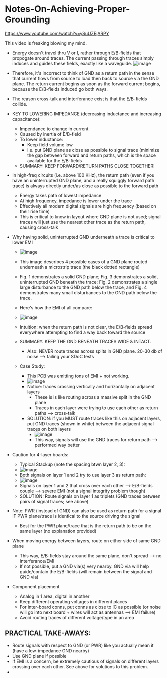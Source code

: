 # Notes-On-Achieving-Proper-Grounding

https://www.youtube.com/watch?v=ySuUZEjARPY

This video is freaking blowing my mind.

- Energy doesn't travel thru V or I, rather through E/B-fields that propogate around traces. The current passing through traces simply induces and guides these fields, exactly like a waveguide.
  ![image](https://github.com/Michaelszeng/Notes-On-Achieving-Proper-Grounding/assets/35478698/b8861f8f-9e6a-4b40-a00c-1d5279f40021)

- Therefore, it's incorrect to think of GND as a return path in the sense that current flows from source to load then back to source via the GND plane. The return current begins as soon as the forward current begins, because the E/B-fields induced go both ways.

- The reason cross-talk and interferance exist is that the E/B-fields collide.

- KEY TO LOWERING IMPEDANCE (decreasing inductance and increasing capacitance):
  - Impendance to change in current
  - Caused by inertia of E/B-field
  - To lower inductance:
    - Keep field volume low
    - i.e. put GND plane as close as possible to signal trace (minimize the gap between forward and return paths, which is the space available for the E/B-fields
  - SUMMARY: KEEP FORWARD/RETURN PATHS CLOSE TOGETHER!
 
- In high-freq circuits (i.e. above 100 KHz), the return path (even if you have an uninterrupted GND plane, and a really squiggly forward path trace) is always directly under/as close as possible to the forward path
  - Energy takes path of lowest impedance
  - At high frequency, impedance is lower under the trace
  - Effectively all modern digital signals are high frequency (based on their rise time)
  - This is critical to know in layout where GND plane is not used; signal traces will just use the nearest other trace as the return path, causing cross-talk

- Why having solid, uninterrupted GND underneath a trace is critical to lower EMI
  - ![image](https://github.com/Michaelszeng/Notes-On-Achieving-Proper-Grounding/assets/35478698/55451eb8-68e6-417f-9771-a4dc7d59c6b6)
  - This image describes 4 possible cases of a GND plane routed underneath a microstrip trace (the black dotted rectangle)
  - Fig. 1 demonstrates a solid GND plane; Fig. 3 demonstrates a solid, uninterrupted GND beneath the trace; Fig. 2 demonstrates a single large disturbance to the GND path below the trace, and Fig. 4 demonstrates many small disturbances to the GND path below the trace.
  - Here's how the EMI of all compare:
  - ![image](https://github.com/Michaelszeng/Notes-On-Achieving-Proper-Grounding/assets/35478698/331ecb3a-7388-44fc-b96b-0f7b9ce5444c)
  - Intuition: when the return path is not clear, the E/B-fields spread everywhere attempting to find a way back toward the source
  - SUMMARY: KEEP THE GND BENEATH TRACES WIDE & INTACT.
    - Also: NEVER route traces across splits in GND plane. 20-30 db of noise --> failing your SDoC tests
   
  - Case Study:
    - This PCB was emitting tons of EMI + not working.
    - ![image](https://github.com/Michaelszeng/Notes-On-Achieving-Proper-Grounding/assets/35478698/42ed3d25-6915-4091-be4c-6428265a57d0)
    - Notice: traces crossing vertically and horizontally on adjacent layers
      - These is is like routing across a massive split in the GND plane
      - Traces in each layer were trying to use each other as return paths --> cross-talk
    - SOLUTION: if you MUST route traces like this on adjacent layers, put GND traces (shown in white) between the adjacent signal traces on both layers
      - ![image](https://github.com/Michaelszeng/Notes-On-Achieving-Proper-Grounding/assets/35478698/a151a9ba-3b61-4cf6-8a61-e78bd81ff5fa)
      - This way, signals will use the GND traces for return path --> performed way better
     
- Caution for 4-layer boards:
  - Typical Stackup (note the spacing btwn layer 2, 3):
  - ![image](https://github.com/Michaelszeng/Notes-On-Achieving-Proper-Grounding/assets/35478698/519117ad-1dd7-4b04-9135-5b1e907dd1a5)
  - Both signals on layer 1 and 2 try to use layer 3 as return path:
  - ![image](https://github.com/Michaelszeng/Notes-On-Achieving-Proper-Grounding/assets/35478698/999fd993-729a-4ddd-ba8a-6d7a48270500)
  - Signals on layer 1 and 2 that cross over each other --> E/B-fields couple --> severe EMI (not a signal integrity problem though)
  - SOLUTION: Route signals on layer 1 as triplets (GND traces between pairs of signal traces; see above)

- Note: PWR (instead of GND) can also be used as return path for a signal IF PWR plane/trace is identical to the source driving the signal
  - Best for the PWR plane/trace that is the return path to be on the same layer (no explanation provided)

- When moving energy between layers, route on either side of same GND plane
  - This way, E/B-fields stay around the same plane, don't spread --> no interferance/EMI
  - If not possible, put a GND via(s) very nearby. GND via will help guide/contain the E/B-fields (will remain between the signal and GND via)

- Component placement
  - Analog in 1 area, digital in another
  - Keep different operating voltages in different places
  - For inter-board conns, put conns as close to IC as possible (or noise will go into next board + wires will act as antennas --> EMI failure)
  - Avoid routing traces of different voltage/type in an area

## PRACTICAL TAKE-AWAYS:
- Route signals with respect to GND (or PWR) like you actually mean it (have a low-impedance GND nearby)
- Use GND plane if possible
- If EMI is a concern, be extremely cautious of signals on different layers crossing over each other. See above for solutions to this problem.
- 
